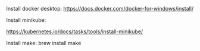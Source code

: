 Install docker desktop:
https://docs.docker.com/docker-for-windows/install/

Install  minikube:

https://kubernetes.io/docs/tasks/tools/install-minikube/

Install make:
brew install make

